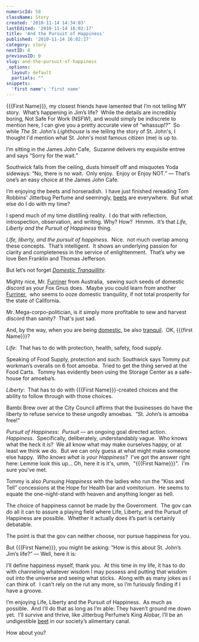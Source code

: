 ```yaml
---
numericId: 58
className: Story
created: '2010-11-14 14:34:03'
lastEdited: '2010-11-14 16:02:17'
title: 'And the Pursuit of Happiness'
published: '2010-11-14 16:02:17'
category: story
nextID: 0
previousID: 0
slug: and-the-pursuit-of-happiness
_options:
  layout: default
  partials: ""
snippets:
  'first name': 'first name'
---
```

{{{First Name}}}, my closest friends have lamented that I&rsquo;m not telling MY story.&nbsp; What&rsquo;s happening in Jim&rsquo;s life?&nbsp; While the details are incredibly boring, Not Safe For Work (NSFW), and would simply be indiscrete to mention here, I can give you a pretty accurate view of &ldquo;whassup!?&rdquo; &nbsp;So while _The St. John's Lighthouse_ is me telling the story of St. John's, I thought I'd mention what St. John's most famous citizen (me) is up to.

I&rsquo;m sitting in the James John Cafe,&nbsp; Suzanne delivers my exquisite entree and says &ldquo;Sorry for the wait.&rdquo;

Southwick falls from the ceiling, dusts himself off and misquotes Yoda sideways: &ldquo;No, there is no wait.&nbsp; Only enjoy.&nbsp; Enjoy or Enjoy NOT.&rdquo; &mdash; That&rsquo;s one&rsquo;s an easy choice at the James John Cafe.

I&rsquo;m enjoying the beets and horseradish.&nbsp; I have just finished rereading Tom Robbins&rsquo; Jitterbug Perfume and seemingly, [beets][0] are everywhere.&nbsp; But what else do I do with my time?

I spend much of my time distilling reality.&nbsp; I do that with reflection, introspection, observation, and writing. Why? How?&nbsp; Hmmm.&nbsp; It&rsquo;s that _Life, Liberty and the Pursuit of Happiness_ thing.

_LIfe, liberty, and the pursuit of happiness._&nbsp; Nice.&nbsp; not much overlap among these concepts.&nbsp; That&rsquo;s intelligent.&nbsp; It shows an underlying passion for clarity and completeness in the service of enlightenment.&nbsp; That&rsquo;s why we love Ben Franklin and Thomas Jefferson.

But let&rsquo;s not forget _[Domestic Tranquillity][1]_.

Mighty nice, Mr. [Furriner][2] from Australia, &nbsp;sewing such seeds of domestic discord as your Fox Gnus does.&nbsp; Maybe you could learn from another [Furriner][3], &nbsp;who seems to ooze domestic tranquility, if not total prosperity for the state of California.

Mr. Mega-corpo-politician, is it simply more profitable to sew and harvest discord than sanity? &nbsp;That's just sad.

And, by the way, when you are being [domestic][4], be also [tranquil][5].&nbsp; OK, {{{first Name}}}?

_Life_:&nbsp; That has to do with protection, health, safety, food supply.

Speaking of Food Supply, protection and such: Southwick says Tommy put workman&rsquo;s overalls on 6 foot amoeba.&nbsp; Tried to get the thing served at the Food Carts.&nbsp; Tommy has evidently been using the Storage Center as a safe-house for amoeba&rsquo;s.

_Liberty_:&nbsp; That has to do with {{{First Name}}}-created choices and the ability to follow through with those choices.

Bambi Brew over at the City Council affirms that the businesses do have the liberty to refuse service to these ungodly amoebas.&nbsp; &ldquo;St. John&rsquo;s is amoeba free!&rdquo;

_Pursuit of Happiness_:&nbsp; _Pursuit_ &mdash; an ongoing goal directed action.&nbsp; _Happiness_.&nbsp; Specifically, deliberately, understandably vague.&nbsp; Who knows what the heck it is?&nbsp; We all know what may make ourselves happy, or at least we think we do.&nbsp; But we can only guess at what might make someone else happy. &nbsp;_Who knows what is your Happiness_? &nbsp;I've got the answer right here: Lemme look this up... Oh, here it is it's, umm, &nbsp;&quot;{{{First Name}}}&quot;. &nbsp;I'm sure you've met.

Tommy is also _Pursuing Happiness_ with the ladies who run the &ldquo;Kiss and Tell&rdquo; concessions at the Hope for Health bar and vomitorium.&nbsp; He seems to equate the one-night-stand with heaven and anything longer as hell.

The choice of happiness cannot be made by the Government.&nbsp; The gov can do all it can to assure a playing field where Life, Liberty, and the Pursuit of Happiness are possible.&nbsp; Whether it actually does it&rsquo;s part is certainly debatable.

The point is that the gov can neither choose, nor pursue happiness for you.

But {{{First Name}}}, you might be asking: &ldquo;How is this about St. John&rsquo;s Jim&rsquo;s life?&rdquo; &mdash; Well, here it is:

I&rsquo;ll define happiness myself, thank you.&nbsp; At this time in my life, it has to do with channeling whatever wisdom I may possess and putting that wisdom out into the universe and seeing what sticks.&nbsp; Along with as many jokes as I can think of.&nbsp; I can&rsquo;t rely on the rut any more, so I&rsquo;m furiously finding if I have a groove.

I&rsquo;m enjoying Life, Liberty and the Pursuit of Happiness.&nbsp; As much as possible.&nbsp; And I&rsquo;ll do that as long as I&rsquo;m able: They haven&rsquo;t ground me down yet.&nbsp; I&rsquo;ll survive and thrive, like Jitterbug Perfume&rsquo;s King Alobar, I&rsquo;ll be an undigestible [beet][0] in our society&rsquo;s alimentary canal.

How about you?&nbsp;

[0]: http://twitter.com/StJohnsJim/status/3872848519110656
[1]: http://www.rallytorestoresanity.com/
[2]: http://www.google.com/search?rls=en&amp;q=rupert+murdoch+australia&amp;ie=UTF-8&amp;oe=UTF-8
[3]: http://gov.ca.gov/about/arnold
[4]: http://romancecapitol.com
[5]: http://en.wikipedia.org/wiki/Love_the_One_You're_With